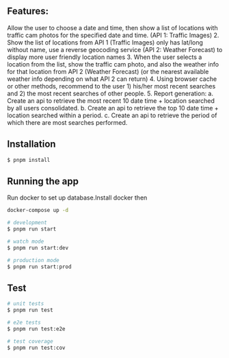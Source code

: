 
## Features:

Allow the user to choose a date and time, then show a list of locations with traffic cam photos for the specified date and time. (API 1: Traffic Images)
2. Show the list of locations from API 1 (Traffic Images) only has lat/long without name, use a reverse geocoding service (API 2: Weather Forecast) to display more user friendly location names
3. When the user selects a location from the list, show the traffic cam photo, and also the weather info for that location from API 2 (Weather Forecast) (or the nearest available weather info depending on what API 2 can return)
4. Using browser cache or other methods, recommend to the user 1) his/her most recent searches and 2) the most recent searches of other people.
5. Report generation:
a. Create an api to retrieve the most recent 10 date time + location searched by all
users consolidated.
b. Create an api to retrieve the top 10 date time + location searched within a period. c. Create an api to retrieve the period of which there are most searches performed.


## Installation

```bash
$ pnpm install
```

## Running the app

Run docker to set up database.Install docker then

```bash
docker-compose up -d
```

```bash
# development
$ pnpm run start

# watch mode
$ pnpm run start:dev

# production mode
$ pnpm run start:prod
```

## Test

```bash
# unit tests
$ pnpm run test

# e2e tests
$ pnpm run test:e2e

# test coverage
$ pnpm run test:cov
```
